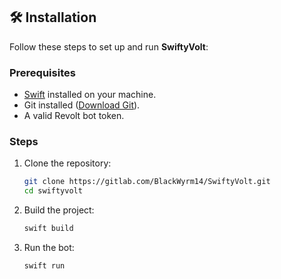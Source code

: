 ## 🛠 Installation
Follow these steps to set up and run **SwiftyVolt**:

### Prerequisites
- [Swift](https://www.swift.org/download/) installed on your machine.
- Git installed ([Download Git](https://git-scm.com/)).
- A valid Revolt bot token.

### Steps
1. Clone the repository:
   ```bash
   git clone https://gitlab.com/BlackWyrm14/SwiftyVolt.git
   cd swiftyvolt
   ```
2. Build the project:
   ```bash
   swift build
   ```
3. Run the bot:
   ```bash
   swift run
   ```